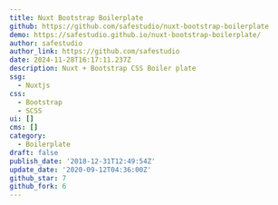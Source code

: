 ```yaml
---
title: Nuxt Bootstrap Boilerplate
github: https://github.com/safestudio/nuxt-bootstrap-boilerplate
demo: https://safestudio.github.io/nuxt-bootstrap-boilerplate/
author: safestudio
author_link: https://github.com/safestudio
date: 2024-11-28T16:17:11.237Z
description: Nuxt + Bootstrap CSS Boiler plate
ssg:
  - Nuxtjs
css:
  - Bootstrap
  - SCSS
ui: []
cms: []
category:
  - Boilerplate
draft: false
publish_date: '2018-12-31T12:49:54Z'
update_date: '2020-09-12T04:36:00Z'
github_star: 7
github_fork: 6
---
```

